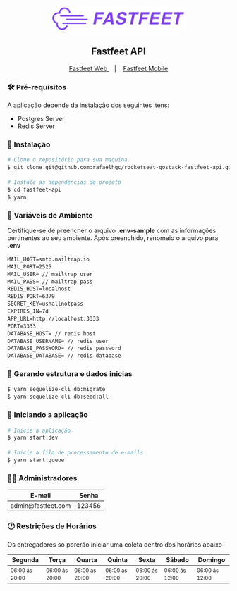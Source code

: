 <h1 align="center">
  <img alt="Fastfeet" title="Fastfeet" src=".github/logo.png" width="300px" />
</h1>

<h2 align="center">
  Fastfeet API
</h2>

<p align="center">
  <a href="https://github.com/rafaelhgc/rocketseat-gostack-fastfeet-web">
    Fastfeet Web
  </a>
  &nbsp;&nbsp;&nbsp;|&nbsp;&nbsp;&nbsp;
  <a href="https://github.com/rafaelhgc/rocketseat-gostack-fastfeet-mobile">
    Fastfeet Mobile
  </a>
</p>

<h3>🛠 Pré-requisitos</h3>
<p>
  A aplicação depende da instalação dos seguintes itens:
</p>

<ul>
  <li>Postgres Server</li>
  <li>Redis Server</li>
</ul>

<h3>💽 Instalação</h3>

```sh
# Clone o repositório para sua maquina
$ git clone git@github.com:rafaelhgc/rocketseat-gostack-fastfeet-api.git fastfeet-api

# Instale as dependências do projeto
$ cd fastfeet-api
$ yarn
```

<h3>📑 Variáveis de Ambiente</h3>

<p>
  Certifique-se de preencher o arquivo <strong>.env-sample</strong> com as informações pertinentes ao seu ambiente. Após preenchido, renomeio o arquivo para <strong>.env</strong>
</p>

```txt
MAIL_HOST=smtp.mailtrap.io
MAIL_PORT=2525
MAIL_USER= // mailtrap user
MAIL_PASS= // mailtrap pass
REDIS_HOST=localhost
REDIS_PORT=6379
SECRET_KEY=ushallnotpass
EXPIRES_IN=7d
APP_URL=http://localhost:3333
PORT=3333
DATABASE_HOST= // redis host
DATABASE_USERNAME= // redis user
DATABASE_PASSWORD= // redis password
DATABASE_DATABASE= // redis database
```

<h3>🎲 Gerando estrutura e dados inicias</h3>

```sh
$ yarn sequelize-cli db:migrate
$ yarn sequelize-cli db:seed:all
```

<h3>🚀 Iniciando a aplicação</h3>

```sh
# Inicie a aplicação
$ yarn start:dev

# Inicie a fila de processamento de e-mails
$ yarn start:queue
```

<h3>👨‍🔧 Administradores</h3>

<table>
  <thead>
    <tr>
      <th>E-mail</th>
      <th>Senha</th>
    </tr>
  </thead>
  <tboby>
    <tr>
      <td>admin@fastfeet.com</td>
      <td>123456</td>
    </tr>
  </tbody>
</table>

<h3>🕐 Restrições de Horários</h3>
<p>
  Os entregadores só porerão iniciar uma coleta dentro dos horários abaixo
</p>
<table>
  <thead>
    <tr>
      <th>Segunda</th>
      <th>Terça</th>
      <th>Quarta</th>
      <th>Quinta</th>
      <th>Sexta</th>
      <th>Sábado</th>
      <th>Domingo</th>
    </tr>
  </thead>
  <tboby>
    <tr>
      <td><small>06:00 ás 20:00</small></td>
      <td><small>06:00 ás 20:00</small></td>
      <td><small>06:00 ás 20:00</small></td>
      <td><small>06:00 ás 20:00</small></td>
      <td><small>06:00 ás 20:00</small></td>
      <td><small>06:00 ás 12:00</small></td>
      <td><small>06:00 ás 12:00</small></td>
    </tr>
  </tbody>
</table>
